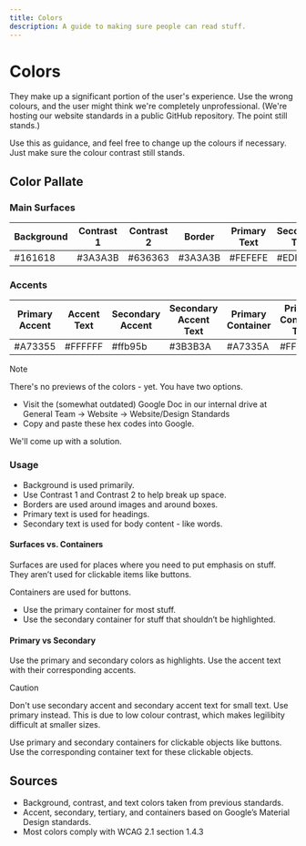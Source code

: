 ```yaml
---
title: Colors
description: A guide to making sure people can read stuff.
---
```


# Colors
They make up a significant portion of the user's experience.
Use the wrong colours, and the user might think we're completely unprofessional.
(We're hosting our website standards in a public GitHub repository. The point still stands.)

Use this as guidance, and feel free to change up the colours if necessary. Just make sure the colour contrast still stands. 
## Color Pallate
### Main Surfaces

Background | Contrast 1 | Contrast 2 | Border | Primary Text | Secondary Text | Surfaces
-|-|-|-|-|-|-|
#161618 | #3A3A3B | #636363 | #3A3A3B | #FEFEFE | #EDEDED | #FEFBFF

### Accents
Primary Accent | Accent Text | Secondary Accent | Secondary Accent Text | Primary Container | Primary Container Text | Secondary Container | Secondary Container Text
-|-|-|-|-|-|-|-
#A73355 | #FFFFFF | #ffb95b | #3B3B3A | #A7335A | #FFD9DF | #643f00 | #ffddb6

> [!NOTE]  
> There's no previews of the colors - yet. You have two options.
> - Visit the (somewhat outdated) Google Doc in our internal drive at General Team -> Website -> Website/Design Standards
> - Copy and paste these hex codes into Google.
> 
> We'll come up with a solution.

### Usage
- Background is used primarily.
- Use Contrast 1 and Contrast 2 to help break up space.
- Borders are used around images and around boxes.
- Primary text is used for headings.
- Secondary text is used for body content - like words.

#### Surfaces vs. Containers
Surfaces are used for places where you need to put emphasis on stuff. They aren’t used for clickable items like buttons.

Containers are used for buttons. 
- Use the primary container for most stuff.
- Use the secondary container for stuff that shouldn’t be highlighted. 

#### Primary vs Secondary
Use the primary and secondary colors as highlights. Use the accent text with their corresponding accents. 
> [!CAUTION]
> Don't use secondary accent and secondary accent text for small text. Use primary instead.
> This is due to low colour contrast, which makes legilibity difficult at smaller sizes. 

Use primary and secondary containers for clickable objects like buttons. Use the corresponding container text for these clickable objects. 
## Sources
- Background, contrast, and text colors taken from previous standards. 
- Accent, secondary, tertiary, and containers based on Google’s Material Design standards. 
- Most colors comply with WCAG 2.1 section 1.4.3
